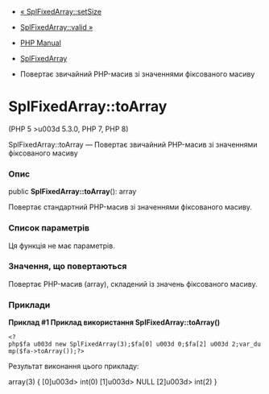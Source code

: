 - [« SplFixedArray::setSize](splfixedarray.setsize.md)
- [SplFixedArray::valid »](splfixedarray.valid.md)

- [PHP Manual](index.md)
- [SplFixedArray](class.splfixedarray.md)
- Повертає звичайний PHP-масив зі значеннями фіксованого масиву

# SplFixedArray::toArray

(PHP 5 \>u003d 5.3.0, PHP 7, PHP 8)

SplFixedArray::toArray — Повертає звичайний PHP-масив зі значеннями
фіксованого масиву

### Опис

public **SplFixedArray::toArray**(): array

Повертає стандартний PHP-масив зі значеннями фіксованого масиву.

### Список параметрів

Ця функція не має параметрів.

### Значення, що повертаються

Повертає PHP-масив (array), складений із значень фіксованого
масиву.

### Приклади

**Приклад #1 Приклад використання **SplFixedArray::toArray()****

` <?php$fa u003d new SplFixedArray(3);$fa[0] u003d 0;$fa[2] u003d 2;var_dump($fa->toArray());?> `

Результат виконання цього прикладу:

array(3) {
[0]u003d>
int(0)
[1]u003d>
NULL
[2]u003d>
int(2)
}
